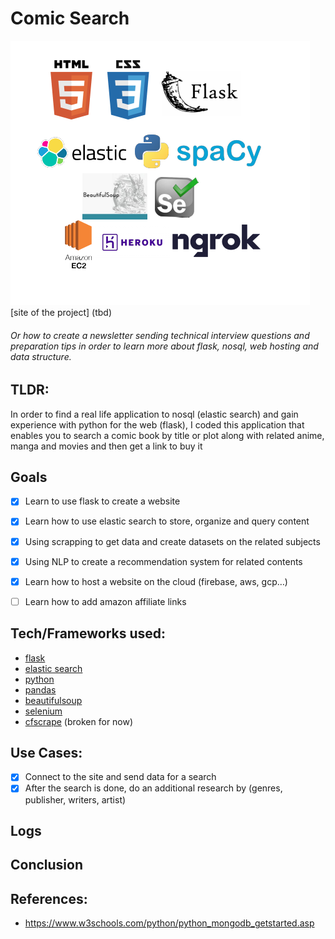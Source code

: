 # Comic Search
![alt text](c1.png)
[site of the project] (tbd)
###### Or how to create a newsletter sending technical interview questions and preparation tips in order to learn more about flask, nosql, web hosting and data structure.
## TLDR:
 In order to find a real life application to nosql (elastic search) and gain experience with python for the web (flask), I coded this application that enables you to search a comic book by title or plot along with related anime, manga and movies and then get a link to buy it

## Goals
- [x] Learn to use flask to create a website
- [x] Learn how to use elastic search to store, organize and query content
- [x] Using scrapping to get data and create datasets on the related subjects
- [x] Using NLP to create a recommendation system for related contents
- [x] Learn how to host a website on the cloud (firebase, aws, gcp…)
- [ ] Learn how to add amazon affiliate links


## Tech/Frameworks used:
- [flask](https://flask.palletsprojects.com/en/1.1.x/)
- [elastic search](https://www.mongodb.com/)
- [python](https://www.python.org/)
- [pandas](https://pandas.pydata.org/)
- [beautifulsoup](https://www.crummy.com/software/BeautifulSoup/)
- [selenium](https://selenium-python.readthedocs.io/)
- [cfscrape](https://selenium-python.readthedocs.io/) (broken for now)


## Use Cases:
- [x] Connect to the site and send data for a search
- [x] After the search is done, do an additional research by (genres, publisher, writers, artist)
## Logs
## Conclusion

## References:
* https://www.w3schools.com/python/python_mongodb_getstarted.asp


